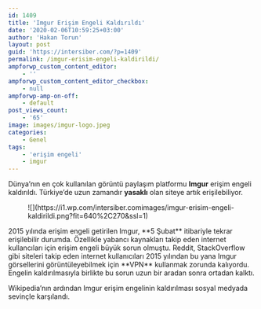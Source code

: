 ```yaml
---
id: 1409
title: 'Imgur Erişim Engeli Kaldırıldı'
date: '2020-02-06T10:59:25+03:00'
author: 'Hakan Torun'
layout: post
guid: 'https://intersiber.com/?p=1409'
permalink: /imgur-erisim-engeli-kaldirildi/
ampforwp_custom_content_editor:
    - ''
ampforwp_custom_content_editor_checkbox:
    - null
ampforwp-amp-on-off:
    - default
post_views_count:
    - '65'
image: images/imgur-logo.jpeg
categories:
    - Genel
tags:
    - 'erişim engeli'
    - imgur
---
```


Dünya’nın en çok kullanılan görüntü paylaşım platformu **Imgur** erişim engeli kaldırıldı. Türkiye’de uzun zamandır **yasaklı** olan siteye artık erişilebiliyor.

<figure class="wp-block-image size-large">![](https://i1.wp.com/intersiber.comimages/imgur-erisim-engeli-kaldirildi.png?fit=640%2C270&ssl=1)</figure>2015 yılında erişim engeli getirilen Imgur, **5 Şubat** itibariyle tekrar erişilebilir durumda. Özellikle yabancı kaynakları takip eden internet kullancıları için erişim engeli büyük sorun olmuştu. Reddit, StackOverflow gibi siteleri takip eden internet kullanıcıları 2015 yılından bu yana Imgur görsellerini görüntüleyebilmek için **VPN** kullanmak zorunda kalıyordu. Engelin kaldırılmasıyla birlikte bu sorun uzun bir aradan sonra ortadan kalktı.

Wikipedia’nın ardından Imgur erişim engelinin kaldırılması sosyal medyada sevinçle karşılandı.